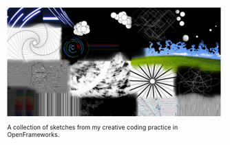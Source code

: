 ![alt text](https://raw.githubusercontent.com/seem-less/Creative-Coding-Scrapbook/master/CollageOfSketches.jpg)

A collection of sketches from my creative coding practice in OpenFrameworks.
